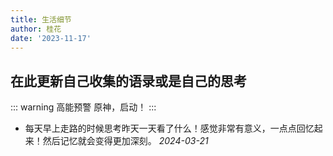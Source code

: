 ```yaml
---
title: 生活细节
author: 桂花
date: '2023-11-17'
---
```


## 在此更新自己收集的语录或是自己的思考 
::: warning 高能预警
原神，启动！
:::
* 每天早上走路的时候思考昨天一天看了什么！感觉非常有意义，一点点回忆起来！然后记忆就会变得更加深刻。 *2024-03-21* 